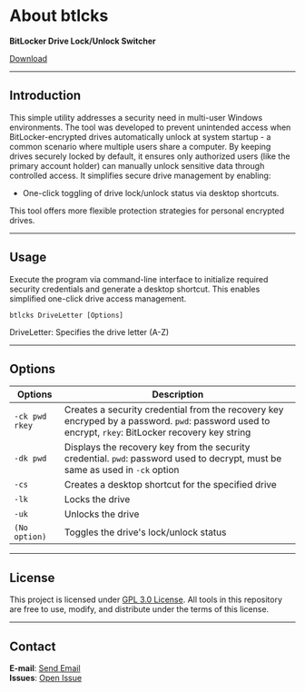 # About btlcks

**BitLocker Drive Lock/Unlock Switcher**  

[Download](../Release/btlcks.exe?raw=true)

---

## Introduction

This simple utility addresses a security need in multi-user Windows environments. The tool was developed to prevent unintended access when BitLocker-encrypted drives automatically unlock at system startup - a common scenario where multiple users share a computer. By keeping drives securely locked by default, it ensures only authorized users (like the primary account holder) can manually unlock sensitive data through controlled access. It simplifies secure drive management by enabling:

- One-click toggling of drive lock/unlock status via desktop shortcuts.

This tool offers more flexible protection strategies for personal encrypted drives.

---

## Usage

Execute the program via command-line interface to initialize required security credentials and generate a desktop shortcut. This enables simplified one-click drive access management.

```
btlcks DriveLetter [Options]
```
DriveLetter: Specifies the drive letter (A-Z)

---

## Options

| Options      | Description                                                                 |
|--------------|-----------------------------------------------------------------------------|
| `-ck pwd rkey`| Creates a security credential from the recovery key encryped by a password. `pwd`: password used to encrypt, `rkey`: BitLocker recovery key string|
| `-dk pwd`     | Displays the recovery key from the security credential. `pwd`: password used to decrypt, must be same as used in `-ck` option|
| `-cs`        | Creates a desktop shortcut for the specified drive |
| `-lk`        | Locks the drive                                                            |
| `-uk`        | Unlocks the drive                                                          |
| `(No option)`| Toggles the drive's lock/unlock status                                     |

---

## License
This project is licensed under [GPL 3.0 License](../LICENSE.txt). All tools in this repository are free to use, modify, and distribute under the terms of this license.

---

## Contact
**E-mail**: [Send Email](mailto:newxhbl@hotmail.com?subject=[ToolApps-VS]%20Inquiry)  
**Issues**: [Open Issue](../../../issues)  
